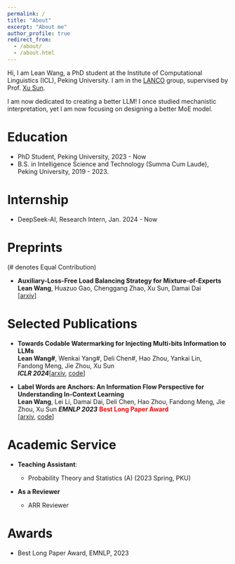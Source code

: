 ```yaml
---
permalink: /
title: "About"
excerpt: "About me"
author_profile: true
redirect_from: 
  - /about/
  - /about.html
---
```




Hi, I am Lean Wang, a PhD student at the Institute of Computational Linguistics (ICL), Peking University. I am in the [LANCO](https://lancopku.github.io) group, supervised by Prof. [Xu Sun](https://xusun26.github.io). 

I am now dedicated to creating a better LLM! I once studied mechanistic interpretation, yet I am now focusing on designing a better MoE model.



Education
======
+ PhD Student, Peking University, 2023 - Now
+ B.S. in Intelligence Science and Technology (Summa Cum Laude), Peking University, 2019 - 2023.



# Internship

+ DeepSeek-AI, Research Intern, Jan. 2024 - Now

  

# Preprints

(# denotes Equal Contribution)

- **Auxiliary-Loss-Free Load Balancing Strategy for Mixture-of-Experts**<br/>**Lean Wang**, Huazuo Gao, Chenggang Zhao, Xu Sun, Damai Dai<br/>[[arxiv](https://arxiv.org/abs/2408.15664)]



# Selected Publications

- **Towards Codable Watermarking for Injecting Multi-bits Information to LLMs**<br/>**Lean Wang#**, Wenkai Yang#, Deli Chen#, Hao Zhou, Yankai Lin, Fandong Meng, Jie Zhou, Xu Sun<br/>***ICLR 2024***[[arxiv](https://arxiv.org/abs/2307.15992), [code](https://github.com/lancopku/codable-watermarking-for-llm)]

- **Label Words are Anchors: An Information Flow Perspective for Understanding In-Context Learning**<br/>**Lean Wang**, Lei Li, Damai Dai, Deli Chen, Hao Zhou, Fandong Meng, Jie Zhou, Xu Sun
  ***EMNLP 2023*** **<span style="color: red;">Best Long Paper Award</span>**<br/>[[arxiv](https://arxiv.org/abs/2305.14160), [code](https://github.com/lancopku/label-words-are-anchors)]




# Academic Service

+ **Teaching Assistant**:
  - Probability Theory and Statistics (A) (2023 Spring, PKU)

+ **As a Reviewer**
  - ARR Reviewer

# Awards

- Best Long Paper Award, EMNLP, 2023
